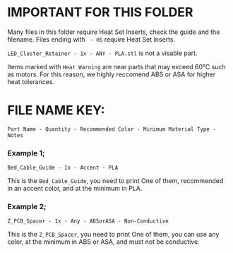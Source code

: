 # IMPORTANT FOR THIS FOLDER
Many files in this folder require Heat Set Inserts, check the guide and the filename. Files ending with ` - HS` require Heat Set Inserts.

`LED_Cluster_Retainer - 1x - ANY - PLA.stl` is not a visable part.

Items marked with `Heat Warning` are near parts that may exceed 60°C such as motors. For this reason, we highly reccomend ABS or ASA for higher heat tolerances.

# FILE NAME KEY:
`Part Name - Quantity - Recommended Color - Minimum Material Type - Notes`

### Example 1;
`Bed_Cable_Guide - 1x - Accent - PLA`  

This is the `Bed_Cable_Guide`, you need to print One of them, recommended in an accent color, and at the minimum in PLA.

### Example 2;
`Z_PCB_Spacer - 1x - Any - ABSorASA - Non-Conductive`

This is the `Z_PCB_Spacer`, you need to print One of them, you can use any color, at the minimum in ABS or ASA, and must not be conductive.